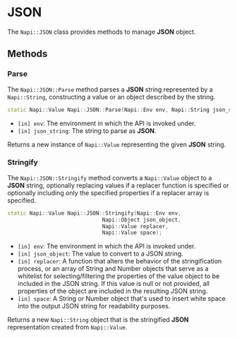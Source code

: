 # JSON

The `Napi::JSON` class provides methods to manage **JSON** object.

## Methods

### Parse

The `Napi::JSON::Parse` method parses a **JSON** string represented by a
`Napi::String`, constructing a value or an object described by the string.

```cpp
static Napi::Value Napi::JSON::Parse(Napi::Env env, Napi::String json_string);
```

- `[in] env`: The environment in which the API is invoked under.
- `[in] json_string`: The string to parse as **JSON**.

Returns a new instance of `Napi::Value` representing the given **JSON** string.

### Stringify

The `Napi::JSON::Stringify` method converts a `Napi::Value` object to a **JSON**
string, optionally replacing values if a replacer function is specified or
optionally including only the specified properties if a replacer array is
specified.

```cpp
static Napi::Value Napi::JSON::Stringify(Napi::Env env,
                              Napi::Object json_object,
                              Napi::Value replacer,
                              Napi::Value space);
```

- `[in] env`: The environment in which the API is invoked under.
- `[in] json_object`: The value to convert to a JSON string.
- `[in] replacer`: A function that alters the behavior of the stringification
process, or an array of String and Number objects that serve as a whitelist for
selecting/filtering the properties of the value object to be included in the JSON
string. If this value is null or not provided, all properties of the object are
included in the resulting JSON string.
- `[in] space`: A String or Number object that's used to insert white space into
the output JSON string for readability purposes.

Returns a new `Napi::String` object that is the stringified **JSON** representation
created from `Napi::Value`.
